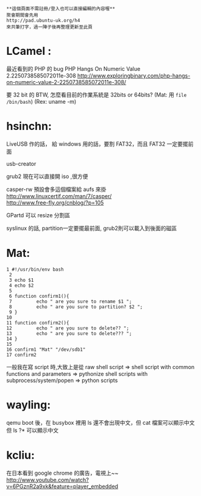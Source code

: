 



    **這個頁面不需註冊/登入也可以直接編輯的內容喔**
    聚會期間會先用 
    http://pad.ubuntu-uk.org/h4 
    來共筆打字，過一陣子後再整理更新至此頁



# LCamel :

最近看到的 PHP 的 bug
PHP Hangs On Numeric Value 2.2250738585072011e-308
<http://www.exploringbinary.com/php-hangs-on-numeric-value-2-2250738585072011e-308/>  

要 32 bit 的
BTW, 怎麼看目前的作業系統是 32bits or 64bits?
(Mat: 用 `file /bin/bash`)
(Rex: uname -m)

# hsinchn:

LiveUSB 作的話， 給 windows 用的話，要割 FAT32，而且 FAT32 一定要擺前面

usb-creator

grub2 現在可以直接開 iso ,很方便

casper-rw  預設會多這個檔案給 aufs 來掛
<http://www.linuxcertif.com/man/7/casper/>  
<http://www.free-fly.org/cnblog/?p=105>  

GPartd 可以 resize 分割區

syslinux 的話, partition一定要擺最前面, grub2則可以載入到後面的磁區

# Mat:


    1 #!/usr/bin/env bash
     2 
     3 echo $1
     4 echo $2
     5 
     6 function confirm1(){
     7         echo " are you sure to rename $1 ";
     8         echo " are you sure to partition? $2 ";
     9 }
    10 
    11 function confirm2(){
    12         echo " are you sure to delete?? ";
    13         echo " are you sure to delete??? ";
    14 }
    15 
    16 confirm1 "Mat" "/dev/sdb1"                                                                       
    17 confirm2


一般我在寫 script 時,大致上是從 
raw shell script 
=> shell script with common functions and parameters 
=> pythonize shell scripts with subprocess/system/popen 
=> python scripts

# wayling:

qemu boot 後，在 busybox 裡用 ls 還不會出現中文，但 cat 檔案可以顯示中文
但 ls ?* 可以顯示中文

# kcliu:

在日本看到 google chrome 的廣告，電視上~~
<http://www.youtube.com/watch?v=6PGznR2a9xk&feature=player_embedded>  